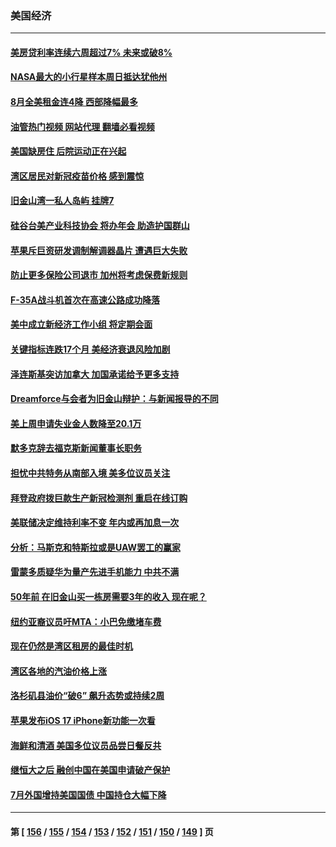 ### 美国经济
---
#### [美房贷利率连续六周超过7% 未来或破8%](../../pages/ncid1078158/n14079960.md?09241645) 
#### [NASA最大的小行星样本周日抵达犹他州](../../pages/ncid1078158/n14079948.md?09241645) 
#### [8月全美租金连4降 西部降幅最多](../../pages/ncid1078158/n14079774.md?09241645) 
#### [油管热门视频 网站代理 翻墙必看视频](http://138.2.39.72:81/youtube.html?epic-marker?09241645)
#### [美国缺房住 后院运动正在兴起](../../pages/ncid1078158/n14079734.md?09241645) 
#### [湾区居民对新冠疫苗价格 感到震惊](../../pages/ncid1078158/n14079753.md?09241645) 
#### [旧金山湾一私人岛屿 挂牌7](../../pages/ncid1078158/n14079746.md?09241645) 
#### [硅谷台美产业科技协会 将办年会 助造护国群山](../../pages/ncid1078158/n14079744.md?09241645) 
#### [苹果斥巨资研发调制解调器晶片 遭遇巨大失败](../../pages/ncid1078158/n14079709.md?09241645) 
#### [防止更多保险公司退市 加州将考虑保费新规则](../../pages/ncid1078158/n14079493.md?09241645) 
#### [F-35A战斗机首次在高速公路成功降落](../../pages/ncid1078158/n14079300.md?09241645) 
#### [美中成立新经济工作小组 将定期会面](../../pages/ncid1078158/n14079310.md?09241645) 
#### [关键指标连跌17个月 美经济衰退风险加剧](../../pages/ncid1078158/n14079163.md?09241645) 
#### [泽连斯基突访加拿大 加国承诺给予更多支持](../../pages/ncid1078158/n14079187.md?09241645) 
#### [Dreamforce与会者为旧金山辩护：与新闻报导的不同](../../pages/ncid1078158/n14079038.md?09241645) 
#### [美上周申请失业金人数降至20.1万](../../pages/ncid1078158/n14078727.md?09241645) 
#### [默多克辞去福克斯新闻董事长职务](../../pages/ncid1078158/n14078558.md?09241645) 
#### [担忧中共特务从南部入境 美多位议员关注](../../pages/ncid1078158/n14078532.md?09241645) 
#### [拜登政府拨巨款生产新冠检测剂 重启在线订购](../../pages/ncid1078158/n14078082.md?09241645) 
#### [美联储决定维持利率不变 年内或再加息一次](../../pages/ncid1078158/n14078007.md?09241645) 
#### [分析：马斯克和特斯拉或是UAW罢工的赢家](../../pages/ncid1078158/n14077926.md?09241645) 
#### [雷蒙多质疑华为量产先进手机能力 中共不满](../../pages/ncid1078158/n14077863.md?09241645) 
#### [50年前 在旧金山买一栋房需要3年的收入 现在呢？](../../pages/ncid1078158/n14077543.md?09241645) 
#### [纽约亚裔议员吁MTA：小巴免缴堵车费](../../pages/ncid1078158/n14077392.md?09241645) 
#### [现在仍然是湾区租房的最佳时机](../../pages/ncid1078158/n14077371.md?09241645) 
#### [湾区各地的汽油价格上涨](../../pages/ncid1078158/n14077350.md?09241645) 
#### [洛杉矶县油价“破6” 飙升态势或持续2周](../../pages/ncid1078158/n14077257.md?09241645) 
#### [苹果发布iOS 17 iPhone新功能一次看](../../pages/ncid1078158/n14076851.md?09241645) 
#### [海鲜和清酒 美国多位议员品尝日餐反共](../../pages/ncid1078158/n14076981.md?09241645) 
#### [继恒大之后 融创中国在美国申请破产保护](../../pages/ncid1078158/n14076747.md?09241645) 
#### [7月外国增持美国国债 中国持仓大幅下降](../../pages/ncid1078158/n14076524.md?09241645) 

---
#### 第 [ [156](./156.md?09241645) / [155](./155.md?09241645) / [154](./154.md?09241645) / [153](./153.md?09241645) / [152](./152.md?09241645) / [151](./151.md?09241645) / [150](./150.md?09241645) / [149](./149.md?09241645) ] 页
